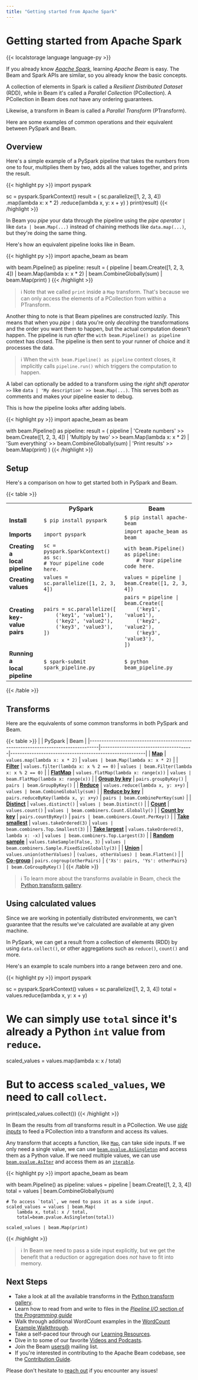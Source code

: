 ```yaml
---
title: "Getting started from Apache Spark"
---
```

<!--
Licensed under the Apache License, Version 2.0 (the "License"); 
you may not use this file except in compliance with the License.
You may obtain a copy of the License at

http://www.apache.org/licenses/LICENSE-2.0

Unless required by applicable law or agreed to in writing, software
distributed under the License is distributed on an "AS IS" BASIS, 
WITHOUT WARRANTIES OR CONDITIONS OF ANY KIND, either express or implied.
See the License for the specific language governing permissions and
limitations under the License.
-->

# Getting started from Apache Spark

{{< localstorage language language-py >}}

If you already know [_Apache Spark_](http://spark.apache.org/),
learning _Apache Beam_ is easy.
The Beam and Spark APIs are similar, so you already know the basic concepts.

A collection of elements in Spark is called a _Resilient Distributed Dataset_ (RDD),
while in Beam it's called a _Parallel Collection_ (PCollection).
A PCollection in Beam does _not_ have any ordering guarantees.

Likewise, a transform in Beam is called a _Parallel Transform_ (PTransform).

Here are some examples of common operations and their equivalent between PySpark and Beam.

## Overview

Here's a simple example of a PySpark pipeline that takes the numbers from one to four,
multiplies them by two, adds all the values together, and prints the result.

{{< highlight py >}}
import pyspark

sc = pyspark.SparkContext()
result = (
    sc.parallelize([1, 2, 3, 4])
    .map(lambda x: x * 2)
    .reduce(lambda x, y: x + y)
)
print(result)
{{< /highlight >}}

In Beam you _pipe_ your data through the pipeline using the
_pipe operator_ `|` like `data | beam.Map(...)` instead of chaining
methods like `data.map(...)`, but they're doing the same thing.

Here's how an equivalent pipeline looks like in Beam.

{{< highlight py >}}
import apache_beam as beam

with beam.Pipeline() as pipeline:
    result = (
        pipeline
        | beam.Create([1, 2, 3, 4])
        | beam.Map(lambda x: x * 2)
        | beam.CombineGlobally(sum)
        | beam.Map(print)
    )
{{< /highlight >}}

> ℹ️ Note that we called `print` inside a `Map` transform.
> That's because we can only access the elements of a PCollection
> from within a PTransform.

Another thing to note is that Beam pipelines are constructed _lazily_.
This means that when you _pipe_ `|` data you're only _decalring_ the
transformations and the order you want them to happen,
but the actual computation doesn't happen.
The pipeline is run _after_ the `with beam.Pipeline() as pipeline` context has
closed.
The pipeline is then sent to your runner of choice and it processes the data.

> ℹ️ When the `with beam.Pipeline() as pipeline` context closes,
> it implicitly calls `pipeline.run()` which triggers the computation to happen.

A label can optionally be added to a transform using the
_right shift operator_ `>>` like `data | 'My description' >> beam.Map(...)`.
This serves both as comments and makes your pipeline easier to debug.

This is how the pipeline looks after adding labels.

{{< highlight py >}}
import apache_beam as beam

with beam.Pipeline() as pipeline:
    result = (
        pipeline
        | 'Create numbers' >> beam.Create([1, 2, 3, 4])
        | 'Multiply by two' >> beam.Map(lambda x: x * 2)
        | 'Sum everything' >> beam.CombineGlobally(sum)
        | 'Print results' >> beam.Map(print)
    )
{{< /highlight >}}

## Setup

Here's a comparison on how to get started both in PySpark and Beam.

{{< table >}}
<table>
<tr>
    <th></th>
    <th>PySpark</th>
    <th>Beam</th>
</tr>
<tr>
    <td><b>Install</b></td>
    <td><code>$ pip install pyspark</code></td>
    <td><code>$ pip install apache-beam</code></td>
</tr>
<tr>
    <td><b>Imports</b></td>
    <td><code>import pyspark</code></td>
    <td><code>import apache_beam as beam</code></td>
</tr>
<tr>
    <td><b>Creating a<br>local pipeline</b></td>
    <td>
        <code>sc = pyspark.SparkContext() as sc:</code><br>
        <code># Your pipeline code here.</code>
    </td>
    <td>
        <code>with beam.Pipeline() as pipeline:</code><br>
        <code>&nbsp;&nbsp;&nbsp;&nbsp;# Your pipeline code here.</code>
    </td>
</tr>
<tr>
    <td><b>Creating values</b></td>
    <td><code>values = sc.parallelize([1, 2, 3, 4])</code></td>
    <td><code>values = pipeline | beam.Create([1, 2, 3, 4])</code></td>
</tr>
<tr>
    <td><b>Creating<br>key-value pairs</b></td>
    <td>
        <code>pairs = sc.parallelize([</code><br>
        <code>&nbsp;&nbsp;&nbsp;&nbsp;('key1', 'value1'),</code><br>
        <code>&nbsp;&nbsp;&nbsp;&nbsp;('key2', 'value2'),</code><br>
        <code>&nbsp;&nbsp;&nbsp;&nbsp;('key3', 'value3'),</code><br>
        <code>])</code>
    </td>
    <td>
        <code>pairs = pipeline | beam.Create([</code><br>
        <code>&nbsp;&nbsp;&nbsp;&nbsp;('key1', 'value1'),</code><br>
        <code>&nbsp;&nbsp;&nbsp;&nbsp;('key2', 'value2'),</code><br>
        <code>&nbsp;&nbsp;&nbsp;&nbsp;('key3', 'value3'),</code><br>
        <code>])</code>
    </td>
</tr>
<tr>
    <td><b>Running a<br>local pipeline</b></td>
    <td><code>$ spark-submit spark_pipeline.py</code></td>
    <td><code>$ python beam_pipeline.py</code></td>
</tr>
</table>
{{< /table >}}

## Transforms

Here are the equivalents of some common transforms in both PySpark and Beam.

{{< table >}}
|                                                                                  | PySpark                               | Beam                                                    |
|----------------------------------------------------------------------------------|---------------------------------------|---------------------------------------------------------|
| [**Map**](/documentation/transforms/python/elementwise/map/)                     | `values.map(lambda x: x * 2)`         | `values | beam.Map(lambda x: x * 2)`                    |
| [**Filter**](/documentation/transforms/python/elementwise/filter/)               | `values.filter(lambda x: x % 2 == 0)` | `values | beam.Filter(lambda x: x % 2 == 0)`            |
| [**FlatMap**](/documentation/transforms/python/elementwise/flatmap/)             | `values.flatMap(lambda x: range(x))`  | `values | beam.FlatMap(lambda x: range(x))`             |
| [**Group by key**](/documentation/transforms/python/aggregation/groupbykey/)     | `pairs.groupByKey()`                  | `pairs | beam.GroupByKey()`                             |
| [**Reduce**](/documentation/transforms/python/aggregation/combineglobally/)      | `values.reduce(lambda x, y: x+y)`     | `values | beam.CombineGlobally(sum)`                    |
| [**Reduce by key**](/documentation/transforms/python/aggregation/combineperkey/) | `pairs.reduceByKey(lambda x, y: x+y)` | `pairs | beam.CombinePerKey(sum)`                       |
| [**Distinct**](/documentation/transforms/python/aggregation/distinct/)           | `values.distinct()`                   | `values | beam.Distinct()`                              |
| [**Count**](/documentation/transforms/python/aggregation/count/)                 | `values.count()`                      | `values | beam.combiners.Count.Globally()`              |
| [**Count by key**](/documentation/transforms/python/aggregation/count/)          | `pairs.countByKey()`                  | `pairs | beam.combiners.Count.PerKey()`                 |
| [**Take smallest**](/documentation/transforms/python/aggregation/top/)           | `values.takeOrdered(3)`               | `values | beam.combiners.Top.Smallest(3)`               |
| [**Take largest**](/documentation/transforms/python/aggregation/top/)            | `values.takeOrdered(3, lambda x: -x)` | `values | beam.combiners.Top.Largest(3)`                |
| [**Random sample**](/documentation/transforms/python/aggregation/sample/)        | `values.takeSample(False, 3)`         | `values | beam.combiners.Sample.FixedSizeGlobally(3)`   |
| [**Union**](/documentation/transforms/python/other/flatten/)                     | `values.union(otherValues)`           | `(values, otherValues) | beam.Flatten()`                |
| [**Co-group**](/documentation/transforms/python/aggregation/cogroupbykey/)       | `pairs.cogroup(otherPairs)`           | `{'Xs': pairs, 'Ys': otherPairs} | beam.CoGroupByKey()` |
{{< /table >}}

> ℹ️ To learn more about the transforms available in Beam, check the
> [Python transform gallery](/documentation/transforms/python/overview).

## Using calculated values

Since we are working in potentially distributed environments,
we can't guarantee that the results we've calculated are available at any given machine.

In PySpark, we can get a result from a collection of elements (RDD) by using
`data.collect()`, or other aggregations such as `reduce()`, `count()` and more.

Here's an example to scale numbers into a range between zero and one.

{{< highlight py >}}
import pyspark

sc = pyspark.SparkContext()
values = sc.parallelize([1, 2, 3, 4])
total = values.reduce(lambda x, y: x + y)

# We can simply use `total` since it's already a Python `int` value from `reduce`.
scaled_values = values.map(lambda x: x / total)

# But to access `scaled_values`, we need to call `collect`.
print(scaled_values.collect())
{{< /highlight >}}

In Beam the results from _all_ transforms result in a PCollection.
We use [_side inputs_](/documentation/programming-guide/#side-inputs)
to feed a PCollection into a transform and access its values.

Any transform that accepts a function, like
[`Map`](/documentation/transforms/python/elementwise/map),
can take side inputs.
If we only need a single value, we can use
[`beam.pvalue.AsSingleton`](https://beam.apache.org/releases/pydoc/current/apache_beam.pvalue.html#apache_beam.pvalue.AsSingleton) and access them as a Python value.
If we need multiple values, we can use
[`beam.pvalue.AsIter`](https://beam.apache.org/releases/pydoc/current/apache_beam.pvalue.html#apache_beam.pvalue.AsIter)
and access them as an [`iterable`](https://docs.python.org/3/glossary.html#term-iterable).

{{< highlight py >}}
import apache_beam as beam

with beam.Pipeline() as pipeline:
    values = pipeline | beam.Create([1, 2, 3, 4])
    total = values | beam.CombineGlobally(sum)

    # To access `total`, we need to pass it as a side input.
    scaled_values = values | beam.Map(
        lambda x, total: x / total,
        total=beam.pvalue.AsSingleton(total))

    scaled_values | beam.Map(print)
{{< /highlight >}}

> ℹ️ In Beam we need to pass a side input explicitly, but we get the
> benefit that a reduction or aggregation does _not_ have to fit into memory.

## Next Steps

* Take a look at all the available transforms in the [Python transform gallery](/documentation/transforms/python/overview).
* Learn how to read from and write to files in the [_Pipeline I/O_ section of the _Programming guide_](/documentation/programming-guide/#pipeline-io)
* Walk through additional WordCount examples in the [WordCount Example Walkthrough](/get-started/wordcount-example).
* Take a self-paced tour through our [Learning Resources](/documentation/resources/learning-resources).
* Dive in to some of our favorite [Videos and Podcasts](/documentation/resources/videos-and-podcasts).
* Join the Beam [users@](/community/contact-us) mailing list.
* If you're interested in contributing to the Apache Beam codebase, see the [Contribution Guide](/contribute).

Please don't hesitate to [reach out](/community/contact-us) if you encounter any issues!

